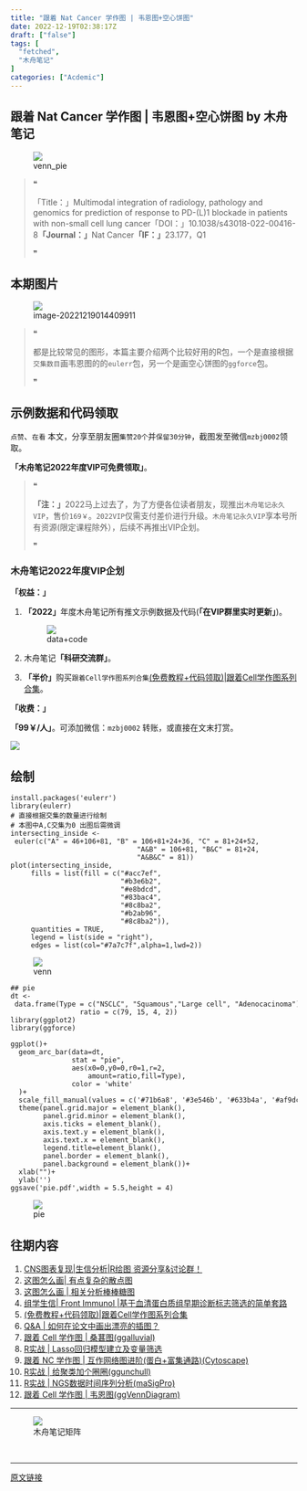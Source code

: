 ```yaml
---
title: "跟着 Nat Cancer 学作图 | 韦恩图+空心饼图"
date: 2022-12-19T02:38:17Z
draft: ["false"]
tags: [
  "fetched",
  "木舟笔记"
]
categories: ["Acdemic"]
---
```

跟着 Nat Cancer 学作图 | 韦恩图+空心饼图 by 木舟笔记
------
<div><section data-tool="mdnice编辑器" data-website="https://www.mdnice.com" data-mpa-powered-by="yiban.io"><figure data-tool="mdnice编辑器"><img data-ratio="0.4255555555555556" data-src="https://mmbiz.qpic.cn/mmbiz_jpg/aMicyicM8Ll19AX1sDfFNjibQw1NR8Y0ibzdc29Hqr6lAEarRy2wFnoz4MK0MOl2ibYF0vqTAbnyicmpuPtf6mzMu1xw/640?wx_fmt=jpeg" data-type="jpeg" data-w="900" src="https://mmbiz.qpic.cn/mmbiz_jpg/aMicyicM8Ll19AX1sDfFNjibQw1NR8Y0ibzdc29Hqr6lAEarRy2wFnoz4MK0MOl2ibYF0vqTAbnyicmpuPtf6mzMu1xw/640?wx_fmt=jpeg"><figcaption><span></span>venn_pie</figcaption></figure><blockquote data-tool="mdnice编辑器"><span>❝</span><p><span>「Title：」</span>Multimodal integration of radiology, pathology and genomics for prediction of response to PD-(L)1 blockade in patients with non-small cell lung cancer<span>「DOI：」</span>10.1038/s43018-022-00416-8<strong>「Journal：」</strong>Nat Cancer<strong>「IF：」</strong>23.177，Q1</p><span>❞</span></blockquote><section><mp-common-profile data-pluginname="mpprofile" data-weui-theme="light" data-id="MzIxMDExNDE0OQ==" data-headimg="http://mmbiz.qpic.cn/mmbiz_png/aMicyicM8Ll1ib0O4bhukQJ50YEnDwcMTIvaj1jSnOACbZmy7XsUAmicqyoF1WkNzzwian0IUUbGlNmaniaMDXLsa6pA/0?wx_fmt=png" data-nickname="木舟笔记" data-alias="MZBJNOTE" data-signature="分享CNS绘图指南、生信教程及常见套路、多组学研究思路及机器学习基础。" data-from="0" data-is_biz_ban="0"></mp-common-profile></section><h2 data-tool="mdnice编辑器"><span></span><span>本期图片</span><span></span></h2><figure data-tool="mdnice编辑器"><img data-ratio="0.7540856031128405" data-src="https://mmbiz.qpic.cn/mmbiz_png/aMicyicM8Ll19AX1sDfFNjibQw1NR8Y0ibzd3ibAMgH0kpiaxKHsNibUXibM8q9leW28msibgbJ32KIOSDE4salb5U14qXg/640?wx_fmt=png" data-type="png" data-w="1285" src="https://mmbiz.qpic.cn/mmbiz_png/aMicyicM8Ll19AX1sDfFNjibQw1NR8Y0ibzd3ibAMgH0kpiaxKHsNibUXibM8q9leW28msibgbJ32KIOSDE4salb5U14qXg/640?wx_fmt=png"><figcaption><span></span>image-20221219014409911</figcaption></figure><blockquote data-tool="mdnice编辑器"><span>❝</span><p>都是比较常见的图形，本篇主要介绍两个比较好用的R包，一个是直接根据<code>交集数目</code>画韦恩图的的<code>eulerr</code>包，另一个是画空心饼图的<code>ggforce</code>包。</p><span>❞</span></blockquote><h2 data-tool="mdnice编辑器"><span></span><span>示例数据和代码领取</span><span></span></h2><p data-tool="mdnice编辑器"><code>点赞</code>、<code>在看</code> 本文，分享至朋友圈<code>集赞20个</code>并<code>保留30分钟</code>，截图发至微信<code>mzbj0002</code>领取。</p><p data-tool="mdnice编辑器"><strong>「木舟笔记2022年度VIP可免费领取」</strong>。</p><blockquote data-tool="mdnice编辑器"><span>❝</span><p><strong>「注：」</strong>2022马上过去了，为了方便各位读者朋友，现推出<code><span>木舟笔记永久VIP</span></code>，<span>售价</span><code><span>169￥</span></code>。<code>2022VIP</code>仅需支付差价进行升级。<code>木舟笔记永久VIP</code>享本号所有资源(限定课程除外），后续不再推出VIP企划。</p><span>❞</span></blockquote><h3 data-tool="mdnice编辑器"><span></span><span><span></span>木舟笔记2022年度VIP企划</span><span></span></h3><p data-tool="mdnice编辑器"><strong>「权益：」</strong></p><ol data-tool="mdnice编辑器"><li><section><p><strong>「2022」</strong>年度木舟笔记所有推文示例数据及代码(<strong>「在VIP群里实时更新」</strong>)。</p><figure><img data-ratio="0.4869942196531792" data-src="https://mmbiz.qpic.cn/mmbiz_png/aMicyicM8Ll19AX1sDfFNjibQw1NR8Y0ibzdhIINibYqyVX1R1iaoN2AclqWOsMawt48ha8mSO4YPFut1F2qHuHUWPvw/640?wx_fmt=png" data-type="png" data-w="1384" src="https://mmbiz.qpic.cn/mmbiz_png/aMicyicM8Ll19AX1sDfFNjibQw1NR8Y0ibzdhIINibYqyVX1R1iaoN2AclqWOsMawt48ha8mSO4YPFut1F2qHuHUWPvw/640?wx_fmt=png"><figcaption><span></span>data+code</figcaption></figure></section></li><li><section><p>木舟笔记<strong>「科研交流群」</strong>。</p></section></li><li><section><p><strong>「半价」</strong>购买<code>跟着Cell学作图系列合集</code><a href="http://mp.weixin.qq.com/s?__biz=MzIxMDExNDE0OQ==&amp;mid=2247486072&amp;idx=1&amp;sn=d579a62420f722285eac318c4114d199&amp;chksm=9768c972a01f4064a84f30fd48b8c2107af543c31b6adb5f36234b1377ac42c8af54f45efda9&amp;scene=21#wechat_redirect" data-linktype="2">(免费教程+代码领取)|跟着Cell学作图系列合集</a>。</p></section></li></ol><p data-tool="mdnice编辑器"><strong>「收费：」</strong></p><p data-tool="mdnice编辑器">	<strong>「99￥/人」</strong>。可添加微信：<code>mzbj0002</code> 转账，或直接在文末打赏。</p><img data-ratio="1.1384615384615384" data-src="https://mmbiz.qpic.cn/mmbiz_png/aMicyicM8Ll19AX1sDfFNjibQw1NR8Y0ibzdfwyLpjdEsb5aRhy7uMXDqaPbPUaKMkfJUxJnpMCibxCFEIXbW1NOS3A/640?wx_fmt=png" data-type="png" data-w="520" src="https://mmbiz.qpic.cn/mmbiz_png/aMicyicM8Ll19AX1sDfFNjibQw1NR8Y0ibzdfwyLpjdEsb5aRhy7uMXDqaPbPUaKMkfJUxJnpMCibxCFEIXbW1NOS3A/640?wx_fmt=png"><h2 data-tool="mdnice编辑器"><span></span><span>绘制</span><span></span></h2><pre data-tool="mdnice编辑器"><span></span><code>install.packages(<span>'eulerr'</span>)<br><span>library</span>(eulerr)<br><span># 直接根据交集的数量进行绘制</span><br><span># 本图中A,C交集为0 出图后需微调</span><br>intersecting_inside &lt;- euler(c(<span>"A"</span> = <span>46</span>+<span>106</span>+<span>81</span>, <span>"B"</span> = <span>106</span>+<span>81</span>+<span>24</span>+<span>36</span>, <span>"C"</span> = <span>81</span>+<span>24</span>+<span>52</span>,<br>                               <span>"A&amp;B"</span> = <span>106</span>+<span>81</span>, <span>"B&amp;C"</span> = <span>81</span>+<span>24</span>,<br>                               <span>"A&amp;B&amp;C"</span> = <span>81</span>))<br>plot(intersecting_inside,<br>     fills = list(fill = c(<span>"#acc7ef"</span>,<br>                           <span>"#b3e6b2"</span>,<br>                           <span>"#e8bdcd"</span>,<br>                           <span>"#83bac4"</span>,<br>                           <span>"#8c8ba2"</span>,<br>                           <span>"#b2ab96"</span>,<br>                           <span>"#8c8ba2"</span>)),<br>     quantities = <span>TRUE</span>,<br>     legend = list(side = <span>"right"</span>),<br>     edges = list(col=<span>"#7a7c7f"</span>,alpha=<span>1</span>,lwd=<span>2</span>))<br></code></pre><figure data-tool="mdnice编辑器"><img data-ratio="0.883304940374787" data-src="https://mmbiz.qpic.cn/mmbiz_png/aMicyicM8Ll19AX1sDfFNjibQw1NR8Y0ibzdF0bibg9hZ0TBlf6tmapfXh2micrMLXHuBufibIsb0jw0GydqC5qDBpNjA/640?wx_fmt=png" data-type="png" data-w="1174" src="https://mmbiz.qpic.cn/mmbiz_png/aMicyicM8Ll19AX1sDfFNjibQw1NR8Y0ibzdF0bibg9hZ0TBlf6tmapfXh2micrMLXHuBufibIsb0jw0GydqC5qDBpNjA/640?wx_fmt=png"><figcaption><span></span>venn</figcaption></figure><pre data-tool="mdnice编辑器"><span></span><code><span>## pie</span><br>dt &lt;- data.frame(Type = c(<span>"NSCLC"</span>, <span>"Squamous"</span>,<span>"Large cell"</span>, <span>"Adenocacinoma"</span>), <br>                 ratio = c(79, 15, 4, 2))<br>library(ggplot2)<br>library(ggforce)<br><br>ggplot()+<br>  geom_arc_bar(data=dt,<br>               <span>stat</span> = <span>"pie"</span>,<br>               aes(x0=0,y0=0,r0=1,r=2,<br>                   amount=ratio,fill=Type),<br>               color = <span>'white'</span><br>  )+<br>  scale_fill_manual(values = c(<span>'#71b6a8'</span>, <span>'#3e546b'</span>, <span>'#633b4a'</span>, <span>'#af9dc1'</span>))+<br>  theme(panel.grid.major = element_blank(),<br>        panel.grid.minor = element_blank(),<br>        axis.ticks = element_blank(), <br>        axis.text.y = element_blank(),<br>        axis.text.x = element_blank(),<br>        legend.title=element_blank(), <br>        panel.border = element_blank(),<br>        panel.background = element_blank())+<br>  xlab(<span>""</span>)+<br>  ylab(<span>''</span>)<br>ggsave(<span>'pie.pdf'</span>,width = 5.5,height = 4)<br></code></pre><figure data-tool="mdnice编辑器"><img data-ratio="0.7025210084033613" data-src="https://mmbiz.qpic.cn/mmbiz_png/aMicyicM8Ll19AX1sDfFNjibQw1NR8Y0ibzdAjibicolvC2APFbicn6RJH3y1vYeLgPvfvIVl8HAxc9oC9GEhicuu9WpVA/640?wx_fmt=png" data-type="png" data-w="1190" src="https://mmbiz.qpic.cn/mmbiz_png/aMicyicM8Ll19AX1sDfFNjibQw1NR8Y0ibzdAjibicolvC2APFbicn6RJH3y1vYeLgPvfvIVl8HAxc9oC9GEhicuu9WpVA/640?wx_fmt=png"><figcaption><span></span>pie</figcaption></figure><h2 data-tool="mdnice编辑器"><span></span><span>往期内容</span><span></span></h2><ol data-tool="mdnice编辑器"><li><section><a href="http://mp.weixin.qq.com/s?__biz=MzIxMDExNDE0OQ==&amp;mid=2247488950&amp;idx=1&amp;sn=8c06246890d3cee4a3297829e404beba&amp;chksm=9768d6bca01f5faaba25bf32d3a895f61b4dac7b5daed38deb147f7f1702291a43154da6958d&amp;scene=21#wechat_redirect" data-linktype="2">CNS图表复现|生信分析|R绘图 资源分享&amp;讨论群！</a></section></li><li><section><a href="http://mp.weixin.qq.com/s?__biz=MzIxMDExNDE0OQ==&amp;mid=2247489467&amp;idx=1&amp;sn=fa150ecac0e16684bed1337c61df63e3&amp;chksm=9768d4b1a01f5da7129df1e8d0ac15cca300d44754c00421fc59d37ffd151baa5d83e0e6e188&amp;scene=21#wechat_redirect" data-linktype="2">这图怎么画| 有点复杂的散点图</a></section></li><li><section><a href="http://mp.weixin.qq.com/s?__biz=MzIxMDExNDE0OQ==&amp;mid=2247489395&amp;idx=1&amp;sn=535716eeb4cead09bffa3213b860b5cc&amp;chksm=9768d479a01f5d6fd7ff9261ecca140d9495d88f302048720b28c46b9a1005a0cabcf1ed06ea&amp;scene=21#wechat_redirect" data-linktype="2">这图怎么画 | 相关分析棒棒糖图</a></section></li><li><section><a href="http://mp.weixin.qq.com/s?__biz=MzIxMDExNDE0OQ==&amp;mid=2247489004&amp;idx=1&amp;sn=0654118a49fd0cc3b97a7fe6535e4849&amp;chksm=9768d6e6a01f5ff0758a740c3e1cf9a72cfeb4784d064862f4eac822f78a716371c5f7cfbce7&amp;scene=21#wechat_redirect" data-linktype="2">组学生信| Front Immunol |基于血清蛋白质组早期诊断标志筛选的简单套路</a></section></li><li><section><a href="http://mp.weixin.qq.com/s?__biz=MzIxMDExNDE0OQ==&amp;mid=2247486072&amp;idx=1&amp;sn=d579a62420f722285eac318c4114d199&amp;chksm=9768c972a01f4064a84f30fd48b8c2107af543c31b6adb5f36234b1377ac42c8af54f45efda9&amp;scene=21#wechat_redirect" data-linktype="2">(免费教程+代码领取)|跟着Cell学作图系列合集</a></section></li><li><section><a href="http://mp.weixin.qq.com/s?__biz=MzIxMDExNDE0OQ==&amp;mid=2247487979&amp;idx=1&amp;sn=efbc86019b0e20ec8445489df16e4fbc&amp;chksm=9768d2e1a01f5bf708214c51bb0eceeaf48d743851b14a72187e1fa229223d75fa902381a3ad&amp;scene=21#wechat_redirect" data-linktype="2">Q&amp;A | 如何在论文中画出漂亮的插图？</a></section></li><li><section><a href="http://mp.weixin.qq.com/s?__biz=MzIxMDExNDE0OQ==&amp;mid=2247488167&amp;idx=1&amp;sn=b83be3d0c76f0413affe0b5cab9b93a2&amp;chksm=9768d1ada01f58bb5008ad29506b61eb1a964f21cb1efe40f525add6092e86da24794b8b4790&amp;scene=21#wechat_redirect" data-linktype="2">跟着 Cell 学作图 | 桑葚图(ggalluvial)</a></section></li><li><section><a href="http://mp.weixin.qq.com/s?__biz=MzIxMDExNDE0OQ==&amp;mid=2247488226&amp;idx=1&amp;sn=4515eb615d43ccb760a9a8d74ef35072&amp;chksm=9768d1e8a01f58fe66e120c9e8b50837be0757f695eb0466bd864e5a2d50357f65e7ed5efab1&amp;scene=21#wechat_redirect" data-linktype="2">R实战 | Lasso回归模型建立及变量筛选</a></section></li><li><section><a href="http://mp.weixin.qq.com/s?__biz=MzIxMDExNDE0OQ==&amp;mid=2247488256&amp;idx=1&amp;sn=433e1e89a23805d83929a963881eade4&amp;chksm=9768d00aa01f591c5564153baa6c5dfcdb9b4a49bf8a3a9355e3281df34f9080916790745a1b&amp;scene=21#wechat_redirect" data-linktype="2">跟着 NC 学作图 | 互作网络图进阶(蛋白+富集通路)(Cytoscape)</a></section></li><li><section><a href="http://mp.weixin.qq.com/s?__biz=MzIxMDExNDE0OQ==&amp;mid=2247488318&amp;idx=1&amp;sn=9bd4daa918eca93dd5dedbeaa25ceb77&amp;chksm=9768d034a01f59220b5970fb04aaec5cfa732fa176b82a38c72e6de7fc2999780076ea687456&amp;scene=21#wechat_redirect" data-linktype="2">R实战 | 给聚类加个圈圈(ggunchull)</a></section></li><li><section><a href="http://mp.weixin.qq.com/s?__biz=MzIxMDExNDE0OQ==&amp;mid=2247488443&amp;idx=1&amp;sn=6a1b8766b2daf5433a8275d730c07fa2&amp;chksm=9768d0b1a01f59a797e9d42dffdcbbf8e8a6d4cef495e7ba5b14dd411188e681403cfb511e1f&amp;scene=21#wechat_redirect" data-linktype="2">R实战 | NGS数据时间序列分析(maSigPro)</a></section></li><li><section><a href="http://mp.weixin.qq.com/s?__biz=MzIxMDExNDE0OQ==&amp;mid=2247488618&amp;idx=1&amp;sn=21f561a6a99e2e603ea72bc6889d96e4&amp;chksm=9768d760a01f5e7606901e9e3839f7ea583205c65b232af6eef971e18a4233b5e42222ed7091&amp;scene=21#wechat_redirect" data-linktype="2">跟着 Cell 学作图 | 韦恩图(ggVennDiagram)</a></section></li></ol><hr data-tool="mdnice编辑器"><figure data-tool="mdnice编辑器"><img data-ratio="0.6676163342830009" data-src="https://mmbiz.qpic.cn/mmbiz_png/aMicyicM8Ll19AX1sDfFNjibQw1NR8Y0ibzd2nI6fZlL2O8LiagZnuDib6txXd5u92UKEIC2avlMLsIshXNs2473ZI9g/640?wx_fmt=png" data-type="png" data-w="1053" src="https://mmbiz.qpic.cn/mmbiz_png/aMicyicM8Ll19AX1sDfFNjibQw1NR8Y0ibzd2nI6fZlL2O8LiagZnuDib6txXd5u92UKEIC2avlMLsIshXNs2473ZI9g/640?wx_fmt=png"><figcaption><span></span>木舟笔记矩阵</figcaption></figure></section><p><br></p><p><mp-style-type data-value="3"></mp-style-type></p></div>  
<hr>
<a href="https://mp.weixin.qq.com/s/s0RFU9JdI7MCPhrfpiWrkA",target="_blank" rel="noopener noreferrer">原文链接</a>
